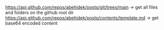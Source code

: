 https://api.github.com/repos/abehidek/posts/git/trees/main -> get all files and folders on the github root dir
https://api.github.com/repos/abehidek/posts/contents/template.md -> get base64 encoded content